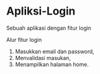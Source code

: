 # Apliksi-Login
Sebuah aplikasi dengan fitur login

Alur fitur login
1. Masukkan email dan password,
2. Menvalidasi masukan,
3. Menampilkan halaman home.

